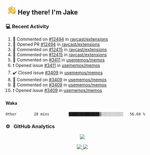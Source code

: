 <img alt="Night Coding" src="./assets/Hand%20Wave.gif" width='40' align="left"/><h2>Hey there! I'm Jake</h2>

### 💻 Recent Activity

<!--RECENT_ACTIVITY:start-->
1. 💬 Commented on [#12494](https://github.com/raycast/extensions/pull/12494#issuecomment-2122646480) in [raycast/extensions](https://github.com/raycast/extensions)<br>
2. 💪 Opened PR [#12494](https://github.com/raycast/extensions/pull/12494) in [raycast/extensions](https://github.com/raycast/extensions)<br>
3. 💬 Commented on [#12415](https://github.com/raycast/extensions/issues/12415#issuecomment-2121558417) in [raycast/extensions](https://github.com/raycast/extensions)<br>
4. 💬 Commented on [#12415](https://github.com/raycast/extensions/issues/12415#issuecomment-2121558085) in [raycast/extensions](https://github.com/raycast/extensions)<br>
5. 💬 Commented on [#3411](https://github.com/usememos/memos/issues/3411#issuecomment-2121556807) in [usememos/memos](https://github.com/usememos/memos)<br>
6. ❗️ Opened issue [#3411](https://github.com/usememos/memos/issues/3411) in [usememos/memos](https://github.com/usememos/memos)<br>
7. ✔️ Closed issue [#3409](https://github.com/usememos/memos/issues/3409) in [usememos/memos](https://github.com/usememos/memos)<br>
8. 💬 Commented on [#3409](https://github.com/usememos/memos/issues/3409#issuecomment-2119923327) in [usememos/memos](https://github.com/usememos/memos)<br>
9. 💬 Commented on [#3409](https://github.com/usememos/memos/issues/3409#issuecomment-2119692967) in [usememos/memos](https://github.com/usememos/memos)<br>
10. ❗️ Opened issue [#3409](https://github.com/usememos/memos/issues/3409) in [usememos/memos](https://github.com/usememos/memos)<br>
<!--RECENT_ACTIVITY:end-->

#### Waka

<!--START_SECTION:waka-->

```text
Other        28 mins         ██████████████▒░░░░░░░░░░   56.69 %
```

<!--END_SECTION:waka-->

### ⚙️ &nbsp; GitHub Analytics

<p align="center">
  <img src="http://github-profile-summary-cards.vercel.app/api/cards/profile-details?username=JakeLaoyu&theme=2077" />
</p>


<p align="center">
<a href="https://github.com/JakeLaoyu">
  <img height="180em" src="https://github-readme-stats-eight-theta.vercel.app/api?username=jakelaoyu&show_icons=true&theme=algolia&include_all_commits=true&count_private=true"/>
  <img height="180em" src="https://github-readme-stats-eight-theta.vercel.app/api/top-langs/?username=jakelaoyu&layout=compact&langs_count=8&theme=algolia&hide=html&count_private=true"/>
</a>
</p>

<!-- ### 🤝🏻 &nbsp; Connect with Me

<p align="center">
<a href="https://i.jakeyu.top"><img src="https://img.shields.io/badge/-i.jakeyu.top-3423A6?style=flat&logo=Google-Chrome&logoColor=white"/></a>
<a href="mailto:jake.laoyu@gmail.com"><img src="https://img.shields.io/badge/-jake.laoyu@gmail.com-D14836?style=flat&logo=Gmail&logoColor=white"/></a>
</p> -->
